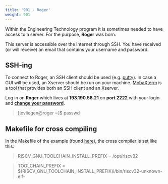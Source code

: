 ```yaml
---
title: '901 - Roger'
weight: 901
---
```


Within the Engineering Technology program it is sometimes needed to have access to a server. For the purpose, **Roger** was born.

This server is accessible over the Internet through SSH. You have received (or will receive) an email that contains your username and password.


## SSH-ing

To connect to Roger, an SSH client should be used (e.g. [putty](https://www.putty.org/)). In case a GUI will be used, an Xserver should be run on your machine. [MobaXterm](https://mobaxterm.mobatek.net/) is a tool that provides both an SSH client and an Xserver.

Log in on **Roger** which lives at **193.190.58.21** on **port 2222** with your login and **<u>change your password</u>**. 

> [jovliegen@roger ~]$ passwd



## Makefile for cross compiling

In the Makefile of the example (found [here](https://github.com/KULeuven-Diepenbeek/hwswcodesign-labs)), the cross compiler is set like this:

> RISCV_GNU_TOOLCHAIN_INSTALL_PREFIX = /opt/riscv32

> TOOLCHAIN_PREFIX = $(RISCV_GNU_TOOLCHAIN_INSTALL_PREFIX)i/bin/riscv32-unknown-elf-


